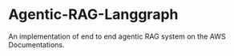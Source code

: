 # Agentic-RAG-Langgraph
An implementation of end to end agentic RAG system on the AWS Documentations. 

